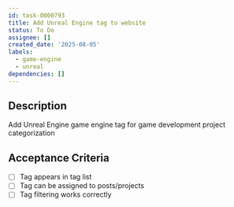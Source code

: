 ```yaml
---
id: task-0000793
title: Add Unreal Engine tag to website
status: To Do
assignee: []
created_date: '2025-08-05'
labels:
  - game-engine
  - unreal
dependencies: []
---
```


## Description

Add Unreal Engine game engine tag for game development project categorization

## Acceptance Criteria

- [ ] Tag appears in tag list
- [ ] Tag can be assigned to posts/projects
- [ ] Tag filtering works correctly

